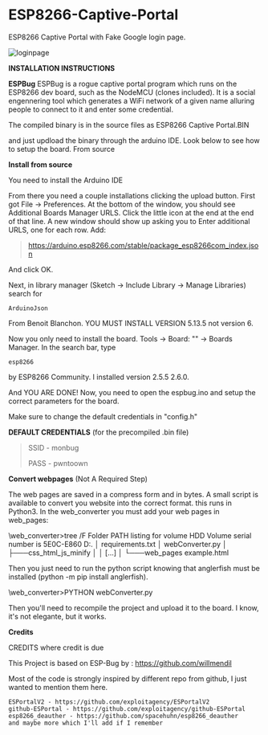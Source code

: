 # ESP8266-Captive-Portal

ESP8266 Captive Portal with Fake Google login page.

![loginpage](https://github.com/beigeworm/ESP8266-Captive-Portal/assets/93350544/7b6f2366-97d1-4668-aea4-a1b2ed8024cb)


**INSTALLATION INSTRUCTIONS**

**ESPBug**
ESPBug is a rogue captive portal program which runs on the ESP8266 dev board, such as the NodeMCU (clones included). It is a social engennering tool which generates a WiFi network of a given name alluring people to connect to it and enter some credential.

The compiled binary is in the source files as ESP8266 Captive Portal.BIN 

and just updload the binary through the arduino IDE. Look below to see how to setup the board.
From source

**Install from source**

You need to install the Arduino IDE 

From there you need a couple installations clicking the upload button. First got File -> Preferences. At the bottom of the window, you should see Additional Boards Manager URLS. Click the little icon at the end at the end of that line. A new window should show up asking you to Enter additional URLS, one for each row. Add:

> https://arduino.esp8266.com/stable/package_esp8266com_index.json

And click OK.

Next, in library manager (Sketch -> Include Library -> Manage Libraries) search for

`ArduinoJson`

From Benoit Blanchon. YOU MUST INSTALL VERSION 5.13.5 not version 6.

Now you only need to install the board. Tools -> Board: "<SOME BOARD NAME>" -> Boards Manager. In the search bar, type

`esp8266`

by ESP8266 Community. I installed version 2.5.5 2.6.0.

And YOU ARE DONE! Now, you need to open the espbug.ino and setup the correct parameters for the board.

Make sure to change the default credentials in "config.h"

**DEFAULT CREDENTIALS** (for the precompiled .bin file)
> SSID - monbug
> 
> PASS - pwntoown


**Convert webpages** (Not A Required Step)

The web pages are saved in a compress form and in bytes. A small script is available to convert you website into the correct format. this runs in Python3. In the web_converter you must add your web pages in web_pages:

\web_converter>tree /F
Folder PATH listing for volume HDD
Volume serial number is 5E0C-E860
D:.
│   requirements.txt
│   webConverter.py
│
├───css_html_js_minify
│   │   [...]
│
└───web_pages
        example.html

Then you just need to run the python script knowing that anglerfish must be installed (python -m pip install anglerfish).

\web_converter>PYTHON webConverter.py

Then you'll need to recompile the project and upload it to the board. I know, it's not elegante, but it works.

**Credits**

CREDITS where credit is due

This Project is based on ESP-Bug by : https://github.com/willmendil

Most of the code is strongly inspired by different repo from github, I just wanted to mention them here.

    ESPortalV2 - https://github.com/exploitagency/ESPortalV2
    github-ESPortal - https://github.com/exploitagency/github-ESPortal
    esp8266_deauther - https://github.com/spacehuhn/esp8266_deauther
    and maybe more which I'll add if I remember
